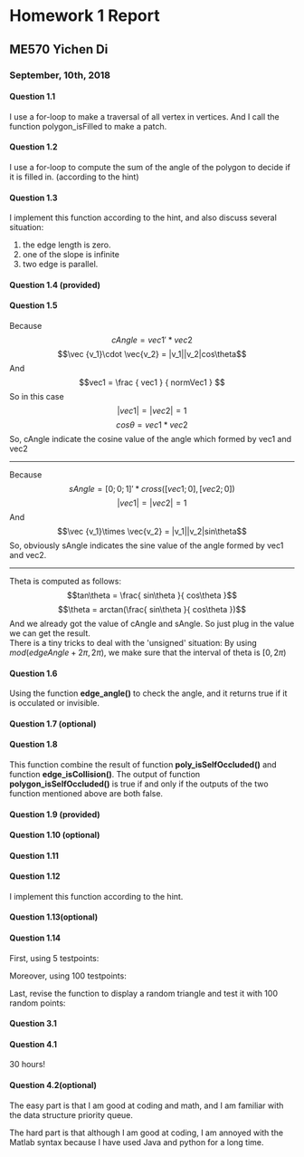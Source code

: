 # Homework 1 Report
## ME570 Yichen Di
### September, 10th, 2018
#### Question 1.1
I use a for-loop to make a traversal of all vertex in vertices. And I call the function polygon_isFilled to make a patch.

#### Question 1.2
I use a for-loop to compute the sum of the angle of the polygon to decide if it is filled in. (according to the hint)

#### Question 1.3
I implement this function according to the hint, and also discuss several situation:  
1. the edge length is zero.
2. one of the slope is infinite
3. two edge is parallel.

#### Question 1.4 (provided)
#### Question 1.5

<script type="text/javascript" src="http://cdn.mathjax.org/mathjax/latest/MathJax.js?config=default"></script>  

Because
$$cAngle = vec1'*vec2$$
$$\vec {v_1}\cdot \vec{v_2} = |v_1||v_2|cos\theta$$
And
$$vec1 = \frac { vec1 } { normVec1 } $$
So in this case
$$|vec1| = |vec2| =1$$
$$cos\theta = vec1 * vec2$$
So, cAngle indicate the cosine value of the angle which formed by vec1 and vec2

*****
Because
$$sAngle = [0;0;1]'*cross([vec1;0],[vec2;0])$$
$$|vec1| = |vec2| =1$$
And
$$\vec {v_1}\times \vec{v_2} = |v_1||v_2|sin\theta$$
So, obviously sAngle indicates the sine value of the angle formed by vec1 and vec2.

*****
Theta is computed as follows:
$$tan\theta = \frac{ sin\theta }{ cos\theta }$$
$$\theta = arctan(\frac{ sin\theta }{ cos\theta })$$
And we already got the value of cAngle and sAngle. So just plug in the value we can get the result.   
There is a tiny tricks to deal with the 'unsigned' situation: By using $mod(edgeAngle+2\pi,2\pi)$, we make sure that the interval of theta is $[0,2\pi)$

#### Question 1.6
Using the function **edge_angle()** to check the angle, and it returns true if it is occulated or invisible.

#### Question 1.7 (optional)
#### Question 1.8
This function combine the result of function **poly_isSelfOccluded()** and function **edge_isCollision()**.
The output of function **polygon_isSelfOccluded()** is true if and only if the outputs of the two function mentioned above are both false.

#### Question 1.9 (provided)
#### Question 1.10 (optional)
#### Question 1.11

#### Question 1.12
I implement this function according to the hint.
#### Question 1.13(optional)
#### Question 1.14
First, using 5 testpoints:

Moreover, using 100 testpoints:

Last, revise the function to display a random triangle and test it with 100 random points:

#### Question 3.1

#### Question 4.1
30 hours!
#### Question 4.2(optional)
The easy part is that I am good at coding and math, and I am familiar with the data structure priority queue.

The hard part is that although I am good at coding, I am annoyed with the Matlab syntax because I have used Java and python for a long time.

